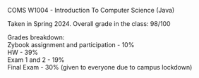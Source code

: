COMS W1004 - Introduction To Computer Science (Java) <br>

Taken in Spring 2024.
Overall grade in the class: 98/100

Grades breakdown: <br>
Zybook assignment and participation - 10% <br>
HW - 39% <br>
Exam 1 and 2 - 19% <br>
Final Exam - 30% (given to everyone due to campus lockdown)

